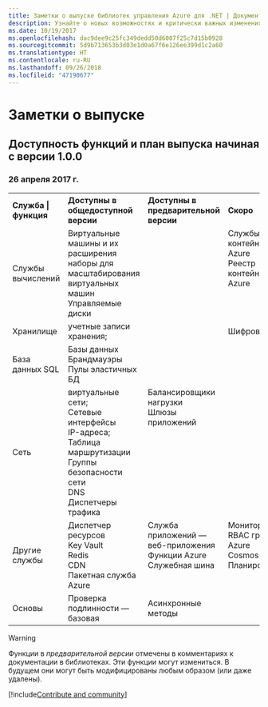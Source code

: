 ```yaml
---
title: Заметки о выпуске библиотек управления Azure для .NET | Документация Майкрософт
description: Узнайте о новых возможностях и критически важных изменениях в библиотеках управления Azure для .NET.
ms.date: 10/19/2017
ms.openlocfilehash: dac9dee9c25fc349dedd50d6007f25c7d15b0928
ms.sourcegitcommit: 5d9b713653b3d03e1d0a67f6e126ee399d1c2a60
ms.translationtype: HT
ms.contentlocale: ru-RU
ms.lasthandoff: 09/26/2018
ms.locfileid: "47190677"
---
```

# <a name="release-notes"></a>Заметки о выпуске 

## <a name="feature-availability-and-road-map-as-of-version-100"></a>Доступность функций и план выпуска начиная с версии 1.0.0 ##
### <a name="april-26-2017"></a>26 апреля 2017 г.

<table>
  <tr>
    <th align="left">Служба | функция</th>
    <th align="left">Доступны в общедоступной версии</th>
    <th align="left">Доступны в предварительной версии</th>
    <th align="left">Скоро</th>
  </tr>
  <tr>
    <td>Службы вычислений</td>
    <td>Виртуальные машины и их расширения<br>наборы для масштабирования виртуальных машин<br>Управляемые диски</td>
    <td></td>
    <td valign="top">Службы контейнеров Azure<br>Реестр контейнеров Azure</td>
  </tr>
  <tr>
    <td>Хранилище</td>
    <td>учетные записи хранения;</td>
    <td></td>
    <td>Шифрование</td>
  </tr>
  <tr>
    <td>База данных SQL</td>
    <td>Базы данных<br>Брандмауэры<br>Пулы эластичных БД</td>
    <td></td>
    <td valign="top"></td>
  </tr>
  <tr>
    <td>Сеть</td>
    <td>виртуальные сети;<br>Сетевые интерфейсы<br>IP-адреса;<br>Таблица маршрутизации<br>Группы безопасности сети<br>DNS<br>Диспетчеры трафика</td>
    <td valign="top">Балансировщики нагрузки<br>Шлюзы приложений</td>
    <td valign="top"></td>
  </tr>
  <tr>
    <td>Другие службы</td>
    <td>Диспетчер ресурсов<br>Key Vault<br>Redis<br>CDN<br>Пакетная служба Azure</td>
    <td valign="top">Служба приложений — веб-приложения<br>Функции Azure<br>Служебная шина</td>
    <td valign="top">Мониторинг<br>RBAC графа<br>Azure Cosmos DB<br>Планировщик</td>
  </tr>
  <tr>
    <td>Основы</td>
    <td>Проверка подлинности — базовая</td>
    <td>Асинхронные методы</td>
    <td valign="top"></td>
  </tr>
</table>

> [!WARNING] 
> Функции в *предварительной версии* отмечены в комментариях к документации в библиотеках. Эти функции могут измениться. В будущем они могут быть модифицированы любым образом (или даже удалены).

[!include[Contribute and community](includes/contribute.md)]
